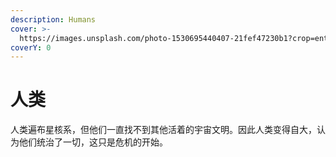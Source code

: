 ```yaml
---
description: Humans
cover: >-
  https://images.unsplash.com/photo-1530695440407-21fef47230b1?crop=entropy&cs=srgb&fm=jpg&ixid=MnwxOTcwMjR8MHwxfHNlYXJjaHwxMHx8aHVtYW58ZW58MHx8fHwxNjQ5NDkzOTMz&ixlib=rb-1.2.1&q=85
coverY: 0
---
```


# 人类

人类遍布星核系，但他们一直找不到其他活着的宇宙文明。因此人类变得自大，认为他们统治了一切，这只是危机的开始。
